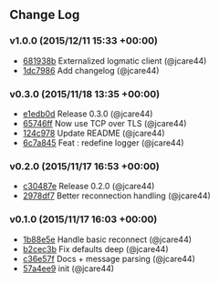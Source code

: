 ## Change Log

### v1.0.0 (2015/12/11 15:33 +00:00)
- [681938b](https://github.com/jcare44/good-logmatic/commit/681938b19c20927b652e13f28ac097ce0a33cb32) Externalized logmatic client (@jcare44)
- [1dc7986](https://github.com/jcare44/good-logmatic/commit/1dc798603adc0c0dc08133814f076d3919e7bfb5) Add changelog (@jcare44)

### v0.3.0 (2015/11/18 13:35 +00:00)
- [e1edb0d](https://github.com/jcare44/good-logmatic/commit/e1edb0db6328ecdd4405d0ac753713ab642524af) Release 0.3.0 (@jcare44)
- [65746ff](https://github.com/jcare44/good-logmatic/commit/65746ff2d3e7efd8dc514fb76f5542ab25c090c1) Now use TCP over TLS (@jcare44)
- [124c978](https://github.com/jcare44/good-logmatic/commit/124c97827b4404340979467262d1e8db3209c213) Update README (@jcare44)
- [6c7a845](https://github.com/jcare44/good-logmatic/commit/6c7a845c7d439bdb84e6fa1eaf9df56b53ba1574) Feat : redefine logger (@jcare44)

### v0.2.0 (2015/11/17 16:53 +00:00)
- [c30487e](https://github.com/jcare44/good-logmatic/commit/c30487e7de8493c618aa05d7fabc9d86c121ab76) Release 0.2.0 (@jcare44)
- [2978df7](https://github.com/jcare44/good-logmatic/commit/2978df79abcaa63a51a6b7048888d20ae88d8e7c) Better reconnection handling (@jcare44)

### v0.1.0 (2015/11/17 16:03 +00:00)
- [1b88e5e](https://github.com/jcare44/good-logmatic/commit/1b88e5eeefdd73d1b19f58e36910621b29ef0444) Handle basic reconnect (@jcare44)
- [b2cec3b](https://github.com/jcare44/good-logmatic/commit/b2cec3bb87e073f47b1352dce571ce7e61d777ba) Fix defaults deep (@jcare44)
- [c36e57f](https://github.com/jcare44/good-logmatic/commit/c36e57f70e86d9d5f9b240f4b0f18bc046dd7592) Docs + message parsing (@jcare44)
- [57a4ee9](https://github.com/jcare44/good-logmatic/commit/57a4ee9f39e277c35fbe6f591e1bb93c64b6fd60) init (@jcare44)